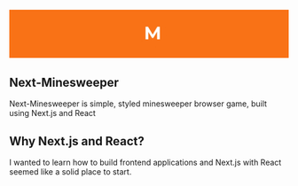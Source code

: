 ![](public/github-header.jpg)

## Next-Minesweeper

Next-Minesweeper is simple, styled minesweeper browser game, built using Next.js and React

## Why Next.js and React?

I wanted to learn how to build frontend applications and Next.js with React seemed like a solid place to start.